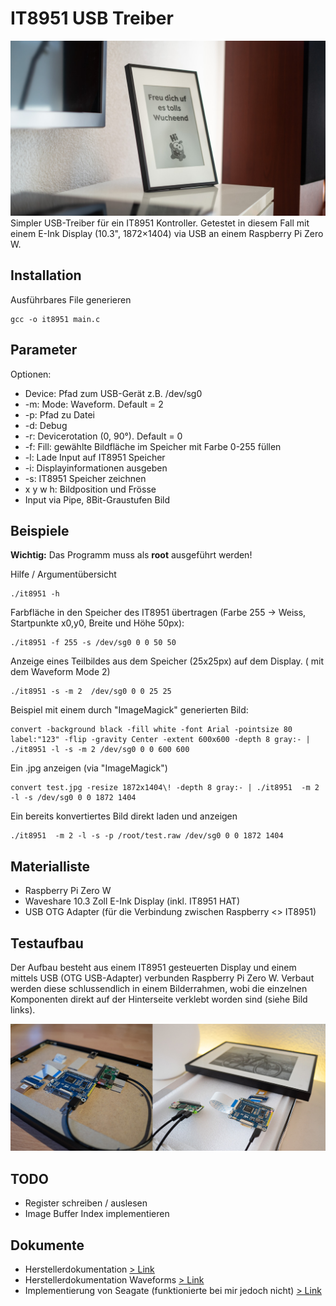 # IT8951 USB Treiber
<img src="./doc/final.jpg"/>
Simpler USB-Treiber für ein IT8951 Kontroller. Getestet in diesem Fall mit einem E-Ink Display (10.3", 1872×1404) via USB an einem Raspberry Pi Zero W.

## Installation
Ausführbares File generieren
```
gcc -o it8951 main.c
```

## Parameter
Optionen:
*   Device: Pfad zum USB-Gerät z.B. /dev/sg0
*   -m: Mode: Waveform. Default = 2
*   -p: Pfad zu Datei
*   -d: Debug
*   -r: Devicerotation (0, 90°). Default = 0
*   -f: Fill: gewählte Bildfläche im Speicher mit Farbe 0-255 füllen
*   -l: Lade Input auf IT8951 Speicher
*   -i: Displayinformationen ausgeben
*   -s: IT8951 Speicher zeichnen
*   x y w h: Bildposition und Frösse
*   Input via Pipe, 8Bit-Graustufen Bild


## Beispiele
**Wichtig:** Das Programm muss als **root** ausgeführt werden!


Hilfe / Argumentübersicht
```
./it8951 -h
```

Farbfläche in den Speicher des IT8951 übertragen (Farbe 255 -> Weiss, Startpunkte x0,y0, Breite und Höhe 50px):
```
./it8951 -f 255 -s /dev/sg0 0 0 50 50
```

Anzeige eines Teilbildes aus dem Speicher (25x25px) auf dem Display. ( mit dem Waveform Mode 2)
```
./it8951 -s -m 2  /dev/sg0 0 0 25 25
```

Beispiel mit einem durch "ImageMagick" generierten Bild:
```
convert -background black -fill white -font Arial -pointsize 80 label:"123" -flip -gravity Center -extent 600x600 -depth 8 gray:- | ./it8951 -l -s -m 2 /dev/sg0 0 0 600 600
```

Ein .jpg anzeigen (via "ImageMagick")
```
convert test.jpg -resize 1872x1404\! -depth 8 gray:- | ./it8951  -m 2 -l -s /dev/sg0 0 0 1872 1404
```

Ein bereits konvertiertes Bild direkt laden und anzeigen
```
./it8951  -m 2 -l -s -p /root/test.raw /dev/sg0 0 0 1872 1404
```

## Materialliste
* Raspberry Pi Zero W
* Waveshare 10.3 Zoll E-Ink Display (inkl. IT8951 HAT)
* USB OTG Adapter (für die Verbindung zwischen Raspberry <> IT8951)

## Testaufbau
Der Aufbau besteht aus einem IT8951 gesteuerten Display und einem mittels USB (OTG USB-Adapter) verbunden Raspberry Pi Zero W. Verbaut werden diese schlussendlich in einem Bilderrahmen, wobi die einzelnen Komponenten direkt auf der Hinterseite verklebt worden sind (siehe Bild links).

<img src="./doc/aufbau.jpg"/>

## TODO
* Register schreiben / auslesen
* Image Buffer Index implementieren

## Dokumente
* Herstellerdokumentation  [> Link](https://www.waveshare.com/w/upload/c/c9/IT8951_USB_ProgrammingGuide_v.0.4_20161114.pdf)
* Herstellerdokumentation Waveforms [> Link](https://www.waveshare.net/w/upload/c/c4/E-paper-mode-declaration.pdf)
* Implementierung von Seagate (funktionierte bei mir jedoch nicht)  [> Link](https://github.com/Seagate/it8951/)


